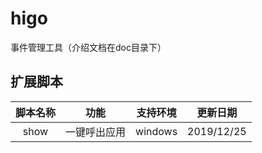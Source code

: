# higo
事件管理工具（介绍文档在doc目录下）

## 扩展脚本
| 脚本名称 | 功能 | 支持环境 | 更新日期 |
| :---: | :---: | :---: | :---: |
| show | 一键呼出应用 | windows | 2019/12/25 |
